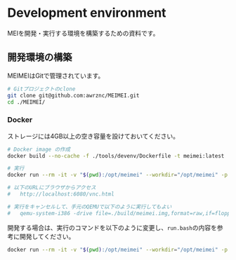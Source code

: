 Development environment
===

MEIを開発・実行する環境を構築するための資料です。


## 開発環境の構築

MEIMEIはGitで管理されています。

```bash
# Gitプロジェクトのclone
git clone git@github.com:awrznc/MEIMEI.git
cd ./MEIMEI/
```


### Docker

ストレージには4GB以上の空き容量を設けておいてください。

```bash
# Docker image の作成
docker build --no-cache -f ./tools/devenv/Dockerfile -t meimei:latest .

# 実行
docker run --rm -it -v "$(pwd):/opt/meimei" --workdir="/opt/meimei" -p "6080:80" meimei:latest bash -c "bash ./tools/devenv/run.bash"

# 以下のURLにブラウザからアクセス
#   http://localhost:6080/vnc.html

# 実行をキャンセルして、手元のQEMUで以下のように実行してもよい
#   qemu-system-i386 -drive file=./build/meimei.img,format=raw,if=floppy -vnc :1 -audiodev dsound,id=0 -machine pcspk-audiodev=0
```

開発する場合は、実行のコマンドを以下のように変更し、`run.bash`の内容を参考に開発してください。

```bash
docker run --rm -it -v "$(pwd):/opt/meimei" --workdir="/opt/meimei" -p "6080:80" meimei:latest bash
```
